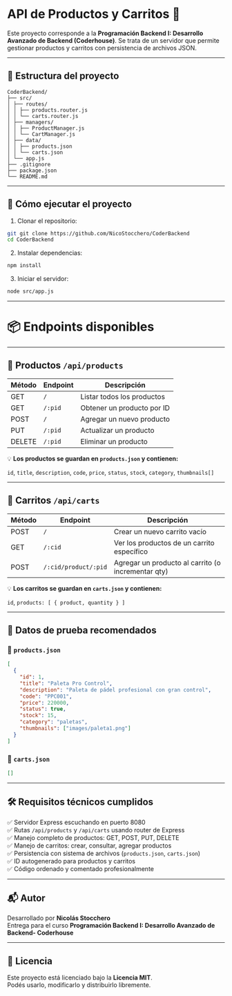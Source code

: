 # API de Productos y Carritos 🛒

Este proyecto corresponde a la **Programación Backend I: Desarrollo Avanzado de Backend (Coderhouse)**. Se trata de un servidor que permite gestionar productos y carritos con persistencia de archivos JSON.

---

## 📁 Estructura del proyecto
```
CoderBackend/
├── src/
│ ├── routes/
│ │ ├── products.router.js
│ │ └── carts.router.js
│ ├── managers/
│ │ ├── ProductManager.js
│ │ └── CartManager.js
│ ├── data/
│ │ ├── products.json
│ │ └── carts.json
│ └── app.js
├── .gitignore
├── package.json
└── README.md
```

---

## 🚀 Cómo ejecutar el proyecto

1. Clonar el repositorio:

```bash
git git clone https://github.com/NicoStocchero/CoderBackend
cd CoderBackend
```

2. Instalar dependencias:

```bash
npm install
```

3.  Iniciar el servidor:

```bash
node src/app.js
```

---

# 📦 Endpoints disponibles

---

## 🔹 Productos `/api/products`

| Método | Endpoint   | Descripción                    |
|--------|------------|--------------------------------|
| GET    | `/`        | Listar todos los productos     |
| GET    | `/:pid`    | Obtener un producto por ID     |
| POST   | `/`        | Agregar un nuevo producto      |
| PUT    | `/:pid`    | Actualizar un producto         |
| DELETE | `/:pid`    | Eliminar un producto           |

💡 **Los productos se guardan en `products.json` y contienen:**

`id`, `title`, `description`, `code`, `price`, `status`, `stock`, `category`, `thumbnails[]`

---

## 🔹 Carritos `/api/carts`

| Método | Endpoint                       | Descripción                                         |
|--------|--------------------------------|-----------------------------------------------------|
| POST   | `/`                            | Crear un nuevo carrito vacío                        |
| GET    | `/:cid`                        | Ver los productos de un carrito específico          |
| POST   | `/:cid/product/:pid`           | Agregar un producto al carrito (o incrementar qty)  |

💡 **Los carritos se guardan en `carts.json` y contienen:**

`id`, `products: [ { product, quantity } ]`

---

## 🧪 Datos de prueba recomendados

### 📁 `products.json`

```json
[
  {
    "id": 1,
    "title": "Paleta Pro Control",
    "description": "Paleta de pádel profesional con gran control",
    "code": "PPC001",
    "price": 220000,
    "status": true,
    "stock": 15,
    "category": "paletas",
    "thumbnails": ["images/paleta1.png"]
  }
]
```

### 📁 `carts.json`

```json
[]
```

---

## 🛠 Requisitos técnicos cumplidos

✅ Servidor Express escuchando en puerto 8080  
✅ Rutas `/api/products` y `/api/carts` usando router de Express  
✅ Manejo completo de productos: GET, POST, PUT, DELETE  
✅ Manejo de carritos: crear, consultar, agregar productos  
✅ Persistencia con sistema de archivos (`products.json`, `carts.json`)  
✅ ID autogenerado para productos y carritos  
✅ Código ordenado y comentado profesionalmente

---

## 📬 Autor

Desarrollado por **Nicolás Stocchero**  
Entrega para el curso **Programación Backend I: Desarrollo Avanzado de Backend- Coderhouse**

---

## 📄 Licencia

Este proyecto está licenciado bajo la **Licencia MIT**.  
Podés usarlo, modificarlo y distribuirlo libremente.
